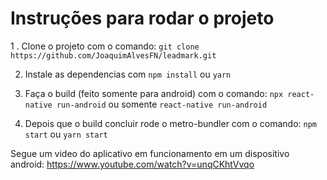 # Instruções para rodar o projeto

1 . Clone o projeto com o comando: `git clone https://github.com/JoaquimAlvesFN/leadmark.git`

2. Instale as dependencias com `npm install` ou `yarn`

3. Faça o build (feito somente para android) com o comando: `npx react-native run-android` ou somente `react-native run-android`

4. Depois que o build concluir rode o metro-bundler com o comando: `npm start` ou `yarn start`

Segue um video do aplicativo em funcionamento em um dispositivo android: https://www.youtube.com/watch?v=unqCKhtVvqo
